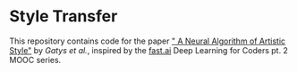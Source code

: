# Style Transfer

This repository contains code for the paper [" A Neural Algorithm of Artistic Style"](https://arxiv.org/abs/1508.06576) by *Gatys et al.*,
inspired by the [fast.ai](http://www.fast.ai/) Deep Learning for Coders pt. 2 MOOC series.
